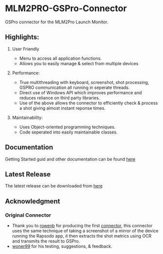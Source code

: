 # MLM2PRO-GSPro-Connector
GSPro connector for the MLM2Pro Launch Monitor.

## Highlights:

1. User Friendly
   - Menu to access all application functions.
   - Allows you to easily manage & select from multiple devices
   
2. Performance:
   - True multithreading with keyboard, screenshot, shot processing, GSPRO communication all running in seperate threads.
   - Direct use of Windows API which improves performance and reduces reliance on third party libraries.
   - Use of the above allows the connector to efficiently check & process a shot giving almost instant reponse times.

3. Maintainability:
   - Uses Object-oriented programming techniques.
   - Code seperated into easily maintainable classes.

## Documentation

Getting Started guid and other documentation can be found [here](https://github.com/springbok/MLM2PRO-GSPro-Connector/wiki)

## Latest Release

The latest release can be downloaded from [here](https://github.com/springbok/MLM2PRO-GSPro-Connector/releases)

## Acknowledgment

### Original Connector
* Thank you to [rowenb](https://github.com/rowengb) for producing the first [connector](https://github.com/rowengb/GSPro-MLM2PRO-OCR-Connector), this connector uses the same technique of taking a screenshot of a mirror of the device running the Rapsodo app, it then extracts the shot metrics using OCR and transmits the result to GSPro.   
* [woner99](https://github.com/wonder99) for his testing, suggestions, & feedback.